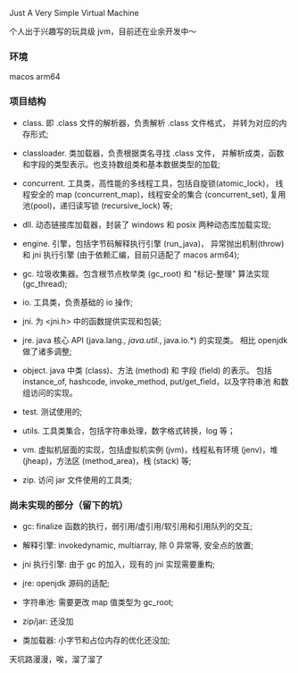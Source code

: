 
Just A Very Simple Virtual Machine

个人出于兴趣写的玩具级 jvm，目前还在业余开发中～

### 环境

macos arm64

### 项目结构

* class. 即 .class 文件的解析器，负责解析 .class 文件格式，
并转为对应的内存形式;

* classloader. 类加载器，负责根据类名寻找 .class 文件，
并解析成类，函数和字段的类型表示。也支持数组类和基本数据类型的加载;

* concurrent. 工具类，高性能的多线程工具，包括自旋锁(atomic_lock)，
线程安全的 map (concurrent_map)，线程安全的集合 (concurrent_set),
复用池(pool)，递归读写锁 (recursive_lock) 等;

* dll. 动态链接库加载器，封装了 windows 和 posix 两种动态库加载实现;

* engine. 引擎，包括字节码解释执行引擎 (run_java)，
异常抛出机制(throw) 和 jni 执行引擎 (由于依赖汇编，目前只适配了 macos arm64);

* gc. 垃圾收集器。包含根节点枚举类 (gc_root) 和 "标记-整理" 算法实现 (gc_thread);

* io. 工具类，负责基础的 io 操作;

* jni. 为 <jni.h> 中的函数提供实现和包装;

* jre. java 核心 API (java.lang.*, java.util.*, java.io.*) 的实现类。
相比 openjdk 做了诸多调整;

* object. java 中类 (class)、方法 (method) 和 字段 (field) 的表示。
包括 instance_of, hashcode, invoke_method, put/get_field，以及字符串池
和数组访问的实现。

* test. 测试使用的;

* utils. 工具类集合，包括字符串处理，数字格式转换，log 等；

* vm. 虚拟机层面的实现，包括虚拟机实例 (jvm)，线程私有环境
(jenv)，堆 (jheap)，方法区 (method_area)，栈 (stack) 等;

* zip. 访问 jar 文件使用的工具类;

### 尚未实现的部分（留下的坑）

* gc: finalize 函数的执行，弱引用/虚引用/软引用和引用队列的交互;

* 解释引擎: invokedynamic, multiarray, 除 0 异常等,
    安全点的放置;

* jni 执行引擎: 由于 gc 的加入，现有的 jni 实现需要重构;

* jre: openjdk 源码的适配;

* 字符串池: 需要更改 map 值类型为 gc_root;

* zip/jar: 还没加

* 类加载器: 小字节和占位内存的优化还没加;


天坑路漫漫，唉，溜了溜了